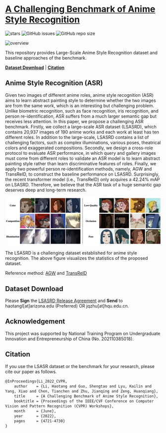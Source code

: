 # [A Challenging Benchmark of Anime Style Recognition](https://arxiv.org/abs/2204.14034v1)

![stars](https://img.shields.io/github/stars/nkjcqvcpi/ASR.svg?style=flat)
![GitHub issues](https://img.shields.io/github/issues/nkjcqvcpi/ASR.svg)
![GitHub repo size](https://img.shields.io/github/repo-size/nkjcqvcpi/ASR.svg)

<img src="figs/test_tSNE.png" alt="overview" style="zoom:100%;" />


This repository provides Large-Scale Anime Style Recognition dataset and baseline approaches of the benchmark.

[**Dataset Download**](#Dataset)  |  [**Citation**](#Citation) 

## Anime Style Recognition (ASR)
Given two images of different anime roles, anime style recognition (ASR) aims to learn abstract painting style to 
determine whether the two images are from the same work, which is an interesting but challenging problem. Unlike 
biometric recognition, such as face recognition, iris recognition, and person re-identification, ASR suffers from a much 
larger semantic gap but receives less attention. In this paper, we propose a challenging ASR benchmark. Firstly, we 
collect a large-scale ASR dataset (LSASRD), which contains 20,937 images of 190 anime works and each work at least has 
ten different roles. In addition to the large-scale, LSASRD contains a list of challenging factors, such as complex 
illuminations, various poses, theatrical colors and exaggerated compositions. Secondly, we design a cross-role protocol 
to evaluate ASR performance, in which query and gallery images must come from different roles to validate an ASR model 
is to learn abstract painting style rather than learn discriminative features of roles. Finally, we apply two powerful 
person re-identification methods, namely, AGW and TransReID, to construct the baseline performance on LSASRD. 
Surprisingly, the recent transformer model (i.e., TransReID) only acquires a 42.24% mAP on LSASRD. Therefore, we believe 
that the ASR task of a huge semantic gap deserves deep and long-term research.

<img src="figs/challenges.png" alt="challenge" style="zoom:100%;" />

The LSASRD is a challenging dataset established for anime style recognition. The above figure visualizes the statistics of the proposed dataset.

Reference method: [AGW](https://github.com/mangye16/ReID-Surveye) and [TransReID](https://github.com/damo-cv/TransReID)

## Dataset Download

[//]: # (If you are interested in ASR, you can download a subset of LSASRD here for a glance:)

[//]: # ()
[//]: # (- [BaiduDisk]&#40;&#41;, [GoogleDrive]&#40;&#41;.)

[//]: # ()
[//]: # (**If you want the whole dataset, you should follow the steps:**)

Please **Sign** the [LSASRD Release Agreement](LSASRD%20RELEASE%20AGREEMENT.pdf) and **Send** to haotangl[at]arizona.edu (Preferred) OR jqzhu[at]hqu.edu.cn.

## Acknowledgement

This project was supported by National Training Program on Undergraduate Innovation and Entrepreneurship of China (No. 202110385018).

## Citation

If you use the LSASR dataset or the benchmark for your research, please cite our paper as follows.

```
@InProceedings{Li_2022_CVPR,
    author    = {Li, Haotang and Guo, Shengtao and Lyu, Kailin and Yang, Xiao and Chen, Tianchen and Zhu, Jianqing and Zeng, Huanqiang},
    title     = {A Challenging Benchmark of Anime Style Recognition},
    booktitle = {Proceedings of the IEEE/CVF Conference on Computer Vision and Pattern Recognition (CVPR) Workshops},
    month     = {June},
    year      = {2022},
    pages     = {4721-4730}
}
```
